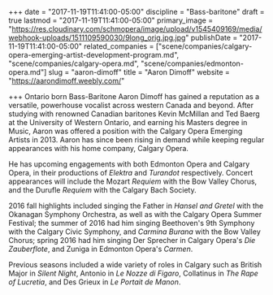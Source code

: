 +++
date = "2017-11-19T11:41:00-05:00"
discipline = "Bass-baritone"
draft = true
lastmod = "2017-11-19T11:41:00-05:00"
primary_image = "https://res.cloudinary.com/schmopera/image/upload/v1545409169/media/webhook-uploads/1511109590030/9long_orig.jpg.jpg"
publishDate = "2017-11-19T11:41:00-05:00"
related_companies = ["scene/companies/calgary-opera-emerging-artist-development-program.md", "scene/companies/calgary-opera.md", "scene/companies/edmonton-opera.md"]
slug = "aaron-dimoff"
title = "Aaron Dimoff"
website = "https://aarondimoff.weebly.com/"

+++
Ontario born Bass-Baritone Aaron Dimoff has gained a reputation as a versatile, powerhouse vocalist across western Canada and beyond.
After studying with renowned Canadian baritones Kevin McMillan and Ted Baerg at the University of Western Ontario, and earning his Masters degree in Music, Aaron was offered a position with the Calgary Opera Emerging Artists in 2013. Aaron has since been rising in demand while keeping regular appearances with his home company, Calgary Opera. 

He has upcoming engagements with both Edmonton Opera and Calgary Opera, in their productions of *Elektra* and *Turandot* respectively. Concert appearances will include the Mozart *Requiem* with the Bow Valley Chorus, and the Durufle *Requiem* with the Calgary Bach Society.

2016 fall highlights included singing the Father in *Hansel and Gretel* with the Okanagan Symphony Orchestra, as well as with the Calgary Opera Summer Festival; the summer of 2016 had him singing Beethoven's 9th Symphony with the Calgary Civic Symphony, and *Carmina Burana* with the Bow Valley Chorus; spring 2016 had him singing Der Sprecher in Calgary Opera's *Die Zauberflote*, and Zuniga in Edmonton Opera's *Carmen*.

Previous seasons included a wide variety of roles in Calgary such as British Major in *Silent Night*, Antonio in *Le Nozze di Figaro*, Collatinus in *The Rape of Lucretia*, and Des Grieux in *Le Portait de Manon*.